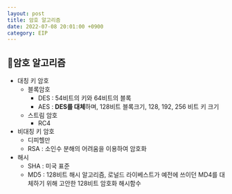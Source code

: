 ```yaml
---
layout: post
title: 암호 알고리즘
date: 2022-07-08 20:01:00 +0900
category: EIP
---
```


## 📍암호 알고리즘

- 대칭 키 암호
  - 블록암호
    - DES : 54비트의 키와 64비트의 블록
    - AES : **DES를 대체**하며, 128비트 블록크기, 128, 192, 256 비트 키 크기
  - 스트림 암호
    - RC4
- 비대칭 키 암호
  - 디피헬만
  - RSA : 소인수 분해의 어려움을 이용하여 암호화
- 해시
  - SHA : 미국 표준
  - MD5 : 128비트 해시 알고리즘, 로널드 라이베스트가 예전에 쓰이던 MD4를 대체하기 위해 고안한 128비트 암호화 해시함수
